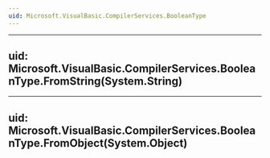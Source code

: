```yaml
---
uid: Microsoft.VisualBasic.CompilerServices.BooleanType
---
```


---
uid: Microsoft.VisualBasic.CompilerServices.BooleanType.FromString(System.String)
---

---
uid: Microsoft.VisualBasic.CompilerServices.BooleanType.FromObject(System.Object)
---

